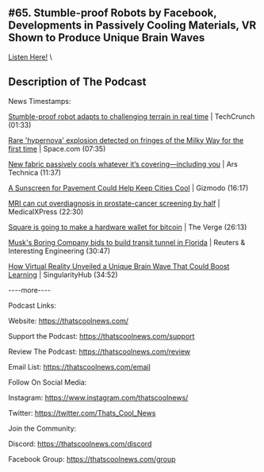 #65. Stumble-proof Robots by Facebook, Developments in Passively Cooling Materials, VR Shown to Produce Unique Brain Waves
---
[Listen Here!](https://thatscoolnews.podbean.com/e/65-stumble-proof-robots-by-facebook-developments-in-passively-cooling-materials-vr-shown-to-produce-unique-brain-waves/) \
## Description of The Podcast
News Timestamps:
<p><a href='https://techcrunch.com/2021/07/09/stumble-proof-robot-adapts-to-challenging-terrain-in-real-time/?utm_source=feedburner&utm_medium=feed&utm_campaign=Feed%3A+Techcrunch+%28TechCrunch%29'>Stumble-proof robot adapts to challenging terrain in real time</a> | TechCrunch (01:33)</p>

<p><a href='https://www.space.com/magneto-rotational-hypernova-explosion-detected'>Rare 'hypernova' explosion detected on fringes of the Milky Way for the first time</a> | Space.com (07:35)</p>

<p><a href='https://arstechnica.com/science/2021/07/new-fabric-passively-cools-whatever-its-covering-including-you/'>New fabric passively cools whatever it’s covering—including you</a> | Ars Technica (11:37)</p>

<p><a href='https://gizmodo.com/a-sunscreen-for-pavement-could-help-keep-cities-cool-1847214621'>A Sunscreen for Pavement Could Help Keep Cities Cool</a> | Gizmodo (16:17)</p>

<p><a href='https://medicalxpress.com/news/2021-07-mri-overdiagnoses-prostate-cancer-screening.html'>MRI can cut overdiagnosis in prostate-cancer screening by half</a> | MedicalXPress (22:30)</p>

<p><a href='https://www.theverge.com/2021/7/8/22569309/square-hardware-wallet-bitcoin-jack-dorsey'>Square is going to make a hardware wallet for bitcoin</a> | The Verge (26:13)</p>

<p><a href='https://www.reuters.com/business/autos-transportation/musks-boring-company-bids-build-transit-tunnel-florida-2021-07-08/'>Musk's Boring Company bids to build transit tunnel in Florida</a> | Reuters & Interesting Engineering (30:47)</p>

<p><a href='https://singularityhub.com/2021/07/06/how-virtual-reality-unveiled-a-unique-brain-wave-that-could-boost-learning/?utm_source=tldrnewsletter'>How Virtual Reality Unveiled a Unique Brain Wave That Could Boost Learning</a> | SingularityHub (34:52)

----more----
</p>

Podcast Links:
<p style="text-align:left;">Website: <a href='https://thatscoolnews.com/'>https://thatscoolnews.com/</a></p>

<p style="text-align:left;">Support the Podcast: <a href='https://thatscoolnews.com/support'>https://thatscoolnews.com/support</a></p>

<p style="text-align:left;">Review The Podcast: <a href='https://thatscoolnews.com/review/'>https://thatscoolnews.com/review</a></p>

<p style="text-align:left;">Email List: <a href='https://thatscoolnews.com/email/'>https://thatscoolnews.com/email</a></p>

Follow On Social Media:
<p style="text-align:left;">Instagram: <a href='https://www.instagram.com/thatscoolnews/'>https://www.instagram.com/thatscoolnews/ </a></p>

<p style="text-align:left;">Twitter: <a href='https://twitter.com/Thats_Cool_News'>https://twitter.com/Thats_Cool_News</a> </p>

Join the Community:
<p style="text-align:left;">Discord: <a href='https://thatscoolnews.com/discord'>https://thatscoolnews.com/discord</a></p>

<p style="text-align:left;">Facebook Group: <a href='https://thatscoolnews.com/group'>https://thatscoolnews.com/group</a></p>
